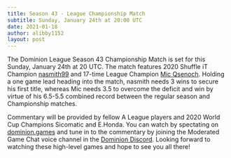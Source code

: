 ```yaml
---
title: Season 43 - League Championship Match
subtitle: Sunday, January 24th at 20:00 UTC
date: 2021-01-18
author: alibby1152
layout: post
---
```

The Dominion League Season 43 Championship Match is set for this Sunday, January 24th at 20 UTC. The match features 2020 Shuffle iT Champion [nasmith99](https://dominionleague.org/player_database?player=nasmith99) and 17-time League Champion [Mic Qsenoch](http://dominionleague.org/player_database?player=Mic%20Qsenoch). Holding a one game lead heading into the match, nasmith needs 3 wins to secure his first title, whereas Mic needs 3.5 to overcome the deficit and win by virtue of his 6.5-5.5 combined record between the regular season and Championship matches.

Commentary will be provided by fellow A League players and 2020 World Cup Champions Sicomatic and E.Honda. You can watch by spectating on [dominion.games](https://dominion.games/) and tune in to the commentary by joining the Moderated Game Chat voice channel in the [Dominion Discord](https://discord.gg/vMmmMBu). Looking forward to watching these high-level games and hope to see you all there!